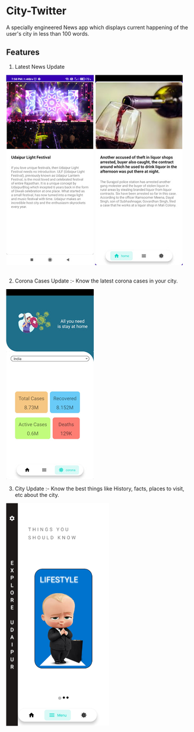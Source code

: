 # City-Twitter
A specially engineered News app which displays current happening of the user's city in less than 100 words.

## Features
1. Latest News Update  

<!-- * ![News Update](/images/) -->
 <img src="https://github.com/sam2001x/images/blob/main/news1.jpg"> <img src="https://github.com/sam2001x/images/blob/main/news2.jpg">  
 <br />  
 
 2. Corona Cases Update :- Know the latest corona cases in your city. 
  <img src="https://github.com/sam2001x/images/blob/main/corona.jpg">
  <br />
  
 3. City Update :- Know the best things like History, facts, places to visit, etc about the city. 
  <img src="https://github.com/sam2001x/images/blob/main/cityUpdate.jpg" style="height:600px;">
